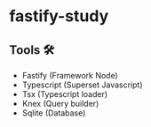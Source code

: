 # fastify-study

## Tools 🛠️

- Fastify (Framework Node)
- Typescript (Superset Javascript)
- Tsx (Typescript loader)
- Knex (Query builder)
- Sqlite (Database)
